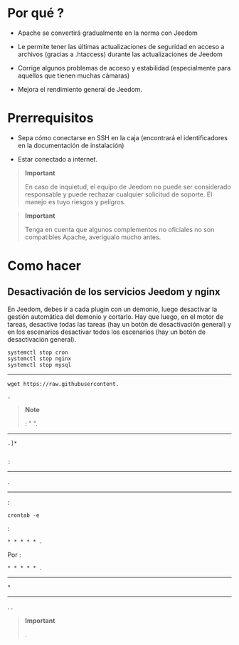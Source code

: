 Por qué ? 
==========

-   Apache se convertirá gradualmente en la norma con Jeedom

-   Le permite tener las últimas actualizaciones de seguridad en
    acceso a archivos (gracias a .htaccess) durante las actualizaciones de
    Jeedom

-   Corrige algunos problemas de acceso y estabilidad (especialmente para aquellos
    que tienen muchas cámaras)

-   Mejora el rendimiento general de Jeedom.

Prerrequisitos 
=========

-   Sepa cómo conectarse en SSH en la caja (encontrará el
    identificadores en la documentación de instalación)

-   Estar conectado a internet.

> **Important**
>
> En caso de inquietud, el equipo de Jeedom no puede ser considerado responsable y
> puede rechazar cualquier solicitud de soporte. El manejo es tuyo
> riesgos y peligros.

> **Important**
>
> Tenga en cuenta que algunos complementos no oficiales no son compatibles
> Apache, averígualo mucho antes.

Como hacer 
=============

Desactivación de los servicios Jeedom y nginx 
------------------------------------------

En Jeedom, debes ir a cada plugin con un demonio, luego
desactivar la gestión automática del demonio y cortarlo. Hay que
luego, en el motor de tareas, desactive todas las tareas (hay un
botón de desactivación general) y en los escenarios desactivar todos
los escenarios (hay un botón de desactivación general).

    systemctl stop cron
    systemctl stop nginx
    systemctl stop mysql

 
--------------------------------------

    
    
    
    
    wget https://raw.githubusercontent.
    
    .
    
    
    
    

> **Note**
>
> 
>  : "
> ".

 
---------------

    
    .]* 
    
    
    :

 
------------

    



.

 
-------------------------

 :

    crontab -e

 :

    * * * * * .

Por :

    * * * * * .

 
---------------------------------

    *
    
    
    

 
------------------------

    
    


. .

> **Important**
>
> 
> .

